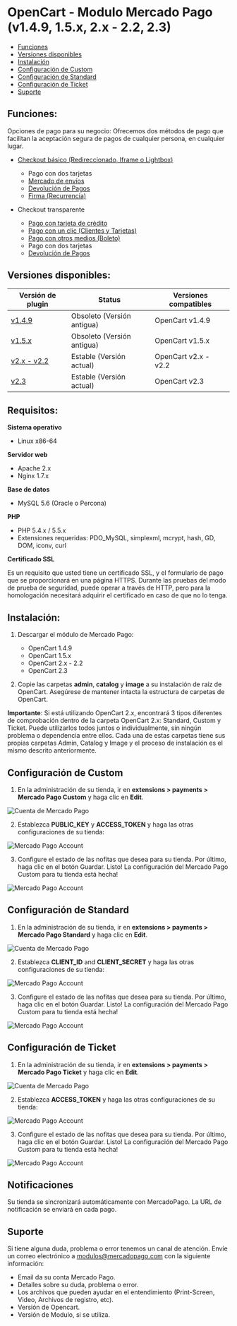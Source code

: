 # OpenCart - Modulo Mercado Pago (v1.4.9, 1.5.x, 2.x - 2.2, 2.3)

* [Funciones](#features)
* [Versiones disponibles](#versions)
* [Instalación](#installation)
* [Configuración de Custom](#configuration_custom)
* [Configuración de Standard](#configuration_standard)
* [Configuración de Ticket](#configuration_ticket)
* [Suporte](#feedback)

<a name="features"></a>
## Funciones:

Opciones de pago para su negocio:
Ofrecemos dos métodos de pago que facilitan la aceptación segura de pagos de cualquier persona, en cualquier lugar.

* [Checkout básico (Redireccionado, Iframe o Lightbox)](https://www.mercadopago.com.br/developers/es/solutions/payments/basic-checkout/receive-payments/)
    * Pago con dos tarjetas
    * [Mercado de envíos](https://www.mercadopago.com.br/developers/es/solutions/payments/basic-checkout/receive-payments/)
    * [Devolución de Pagos](https://www.mercadopago.com.br/developers/es/solutions/payments/basic-checkout/refund-cancel#refund)
    * [Firma (Recurrencia)](https://www.mercadopago.com.br/developers/es/solutions/payments/basic-checkout/subscriptions/)

* Checkout transparente
    * [Pago con tarjeta de crédito](https://www.mercadopago.com.br/developers/es/solutions/payments/basic-checkout/receive-payments/)
    * [Pago con un clic (Clientes y Tarjetas)](https://www.mercadopago.com.br/developers/es/solutions/payments/custom-checkout/one-click-charges/javascript/)
    * [Pago con otros medios (Boleto)](https://www.mercadopago.com.br/developers/es/solutions/payments/custom-checkout/charge-with-other-methods/)
    * Pago con dos tarjetas
    * [Devolución de Pagos](https://www.mercadopago.com.br/developers/es/solutions/payments/custom-checkout/refund-cancel#refund)

<a name="versions"></a>
## Versiones disponibles:
<table>
  <thead>
    <tr>
      <th>Versión de plugin</th>
      <th>Status</th>
      <th>Versiones compatibles</th>
    </tr>
  <thead>
  <tbody>
    <tr>
      <td><a href="https://github.com/mercadopago/cart-opencart/tree/master/v1.4.9">v1.4.9</a></td>
      <td>Obsoleto (Versión antigua)</td>
      <td>OpenCart v1.4.9</td>
    </tr>
    <tr>
      <td><a href="https://github.com/mercadopago/cart-opencart/tree/master/v1.5.x">v1.5.x</a></td>
      <td>Obsoleto (Versión antigua)</td>
      <td>OpenCart v1.5.x</td>
    </tr>
    <tr>
      <td><a href="https://github.com/mercadopago/cart-opencart/tree/master/v2.x%20-%202.2">v2.x - v2.2</a></td>
      <td>Estable (Versión actual)</td>
      <td>OpenCart v2.x - v2.2</td>
    </tr>
    <tr>
      <td><a href="https://github.com/mercadopago/cart-opencart/tree/master/v2.3">v2.3</a></td>
      <td>Estable (Versión actual)</td>
      <td>OpenCart v2.3</td>
    </tr>
  </tbody>
</table>

## Requisitos:

**Sistema operativo**

* Linux x86-64

**Servidor web**

* Apache 2.x
* Nginx 1.7.x

**Base de datos**

* MySQL 5.6 (Oracle o Percona)

**PHP**

* PHP 5.4.x / 5.5.x
* Extensiones requeridas: PDO_MySQL, simplexml, mcrypt, hash, GD, DOM, iconv, curl

**Certificado SSL**

Es un requisito que usted tiene un certificado SSL, y el formulario de pago que se proporcionará en una página HTTPS.
Durante las pruebas del modo de prueba de seguridad, puede operar a través de HTTP, pero para la homologación necesitará adquirir el certificado en caso de que no lo tenga.

<a name="installation"></a>
## Instalación:

1. Descargar el módulo de Mercado Pago:
    * OpenCart 1.4.9
    * OpenCart 1.5.x
    * OpenCart 2.x - 2.2
    * OpenCart 2.3

2. Copie las carpetas **admin**, **catalog** y **image** a su instalación de raíz de OpenCart. Asegúrese de mantener intacta la estructura de carpetas de OpenCart.
  
**Importante**: 
  Si está utilizando OpenCart 2.x, encontrará 3 tipos diferentes de comprobación dentro de la carpeta OpenCart 2.x: Standard, Custom y Ticket. Puede utilizarlos todos juntos o individualmente, sin ningún problema o dependencia entre ellos. Cada una de estas carpetas tiene sus propias carpetas Admin, Catalog y Image y el proceso de instalación es el mismo descrito anteriormente.

<a name="configuration_custom"></a>
## Configuración de Custom

1. En la administración de su tienda, ir en **extensions > payments > Mercado Pago Custom** y haga clic en **Edit**.

  ![Cuenta de Mercado Pago](https://github.com/flaviofat/devsite-mp-frontend/blob/master/plugins/modules/README.img/opencart/custom/1.gif?raw=true)

2. Establezca **PUBLIC_KEY** y **ACCESS_TOKEN** y haga las otras configuraciones de su tienda:

 ![Mercado Pago Account](https://github.com/flaviofat/devsite-mp-frontend/blob/master/plugins/modules/README.img/opencart/custom/2.gif?raw=true)

3.  Configure el estado de las nofitas que desea para su tienda. Por último, haga clic en el botón Guardar. Listo! La configuración del Mercado Pago Custom para tu tienda está hecha!
  
![Mercado Pago Account](https://github.com/flaviofat/devsite-mp-frontend/blob/master/plugins/modules/README.img/opencart/custom/3.gif?raw=true)


<a name="configuration_standard"></a>
## Configuración de Standard

1. En la administración de su tienda, ir en **extensions > payments > Mercado Pago Standard** y haga clic en **Edit**.

  ![Cuenta de Mercado Pago](https://github.com/flaviofat/devsite-mp-frontend/blob/master/plugins/modules/README.img/opencart/standard/1.gif?raw=true)

2. Establezca **CLIENT_ID** and **CLIENT_SECRET** y haga las otras configuraciones de su tienda:

 ![Mercado Pago Account](https://github.com/flaviofat/devsite-mp-frontend/blob/master/plugins/modules/README.img/opencart/standard/2.gif?raw=true)

3.  Configure el estado de las nofitas que desea para su tienda. Por último, haga clic en el botón Guardar. Listo! La configuración del Mercado Pago Custom para tu tienda está hecha!
  
![Mercado Pago Account](https://github.com/flaviofat/devsite-mp-frontend/blob/master/plugins/modules/README.img/opencart/standard/3.gif?raw=true)


<a name="configuration_ticket"></a>
## Configuración de Ticket

1. En la administración de su tienda, ir en **extensions > payments > Mercado Pago Ticket** y haga clic en **Edit**.

  ![Cuenta de Mercado Pago](https://github.com/flaviofat/devsite-mp-frontend/blob/master/plugins/modules/README.img/opencart/ticket/1.gif?raw=true)

2. Establezca **ACCESS_TOKEN** y haga las otras configuraciones de su tienda:

 ![Mercado Pago Account](https://github.com/flaviofat/devsite-mp-frontend/blob/master/plugins/modules/README.img/opencart/ticket/2.gif?raw=true)

3.  Configure el estado de las nofitas que desea para su tienda. Por último, haga clic en el botón Guardar. Listo! La configuración del Mercado Pago Custom para tu tienda está hecha!

  
![Mercado Pago Account](https://github.com/flaviofat/devsite-mp-frontend/blob/master/plugins/modules/README.img/opencart/ticket/3.gif?raw=true)
<a name="notifications"></a>
## Notificaciones

Su tienda se sincronizará automáticamente con MercadoPago. La URL de notificación se enviará en cada pago.

<a name="Feedback"></a>
## Suporte ##

Si tiene alguna duda, problema o error tenemos un canal de atención. Envíe un correo electrónico a modulos@mercadopago.com con la siguiente información:

 * Email da su conta Mercado Pago.
 * Detalles sobre su duda, problema o error.
 * Los archivos que pueden ayudar en el entendimiento (Print-Screen, Video, Archivos de registro, etc).
 * Versión de Opencart.
 * Versión de Modulo, si se utiliza.